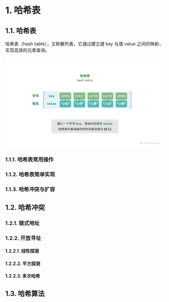# 1. 哈希表

## 1.1. 哈希表
哈希表（hash table），又称散列表，它通过建立键 key 与值 value 之间的映射，实现高效的元素查询。

![哈希表](image.png)

### 1.1.1. 哈希表常用操作
### 1.1.2. 哈希表简单实现
### 1.1.3. 哈希冲突与扩容

## 1.2. 哈希冲突
### 1.2.1. 链式地址
### 1.2.2. 开放寻址
#### 1.2.2.1. 线性探测
#### 1.2.2.2. 平方探测
#### 1.2.2.3. 多次哈希

## 1.3. 哈希算法

